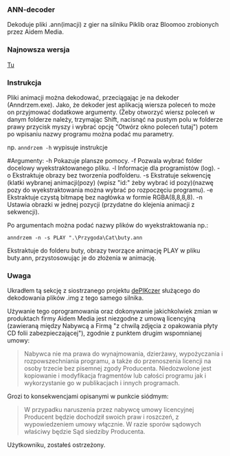 ### ANN-decoder
Dekoduje pliki .ann(imacji) z gier na silniku Piklib oraz Bloomoo zrobionych przez Aidem Media.

### Najnowsza wersja
[Tu](https://github.com/mysliwy112/ANN-decoder/releases)

### Instrukcja
Pliki animacji można dekodować, przeciągając je na dekoder (Anndrzem.exe).
Jako, że dekoder jest aplikacją wiersza poleceń to może on przyjmować dodatkowe argumenty.
(Żeby otworzyć wiersz poleceń w danym folderze należy, trzymając Shift, nacisnąć na pustym polu w folderze prawy przycisk myszy i wybrać opcję "Otwórz okno poleceń tutaj") potem po wpisaniu nazwy programu można podać mu parametry.

np. ```anndrzem -h``` wypisuje instrukcje

#Argumenty:
    -h Pokazuje plansze pomocy.
    -f Pozwala wybrać folder docelowy wyekstraktowanego pliku.
    -l Informacje dla programistów (log).
    -o Ekstraktuje obrazy bez tworzenia podfolderu.
    -s Ekstratuje sekwencję (klatki wybranej animacji(pozy) (wpisz "id:" żeby wybrać id pozy)(nazwę pozy do wyekstraktowania można wybrać po rozpoczęciu programu).
    -e Ekstraktuje czystą bitmapę bez nagłówka w formie	RGBA(8,8,8,8).
    -n Ustawia obrazki w jednej pozycji (przydatne do klejenia animacji z sekwencji).

Po argumentach można podać nazwy plików do wyekstraktowania np.:

```anndrzem -n -s PLAY ".\Przygoda\Cat\buty.ann```

Ekstraktuje do folderu buty, obrazy tworzące animację PLAY w pliku buty.ann, przystosowując je do złożenia w animację.

### Uwaga
Ukradłem tą sekcję z siostrzanego projektu [dePIKczer](https://github.com/Dove6/dePIKczer/raw/master/Release/dePIKczer.exe) służącego do dekodowania plików .img z tego samego silnika.

Używanie tego oprogramowania oraz dokonywanie jakichkolwiek zmian w produktach firmy Aidem Media jest niezgodne z umową licencyjną (zawieraną między Nabywcą a Firmą "z chwilą zdjęcia z opakowania płyty CD folii zabezpieczającej"), zgodnie z punktem drugim wspomnianej umowy:  
>Nabywca nie ma prawa do wynajmowania, dzierżawy, wypożyczania i rozpowszechniania programu, a także do przenoszenia licencji na osoby trzecie bez pisemnej zgody Producenta. Niedozwolone jest kopiowanie i modyfikacja fragmentów lub całości programu jak i wykorzystanie go w publikacjach i innych programach.

Grozi to konsekwencjami opisanymi w punkcie siódmym:  
>W przypadku naruszenia przez nabywcę umowy licencyjnej Producent będzie dochodził swoich praw i roszczeń, z wypowiedzeniem umowy włącznie. W razie sporów sądowych właściwy będzie Sąd siedziby Producenta.

Użytkowniku, zostałeś ostrzeżony.

